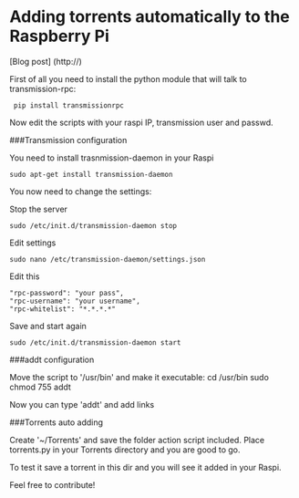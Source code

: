Adding torrents automatically to the Raspberry Pi
=================================================

[Blog post] (http://)

First of all you need to install the python module that will talk to transmission-rpc:
    
     pip install transmissionrpc
     
Now edit the scripts with your raspi IP, transmission user and passwd.

###Transmission configuration

You need to install trasnmission-daemon in your Raspi

    sudo apt-get install transmission-daemon
    
You now need to change the settings:

Stop the server

    sudo /etc/init.d/transmission-daemon stop
    
Edit settings

    sudo nano /etc/transmission-daemon/settings.json
  
Edit this
    
    "rpc-password": "your pass",
    "rpc-username": "your username",
    "rpc-whitelist": "*.*.*.*"

Save and start again

    sudo /etc/init.d/transmission-daemon start

###addt configuration

Move the script to '/usr/bin' and make it executable:
    cd /usr/bin
    sudo chmod 755 addt
    
Now you can type 'addt' and add links

###Torrents auto adding

Create '~/Torrents' and save the folder action script included. Place torrents.py in your Torrents directory and you are good to go.

To test it save a torrent in this dir and you will see it added in your Raspi.


Feel free to contribute! 

     
